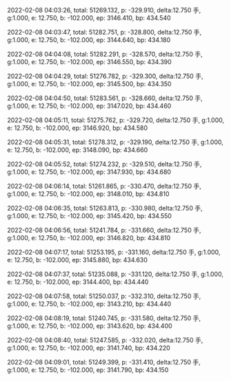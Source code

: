 2022-02-08 04:03:26, total: 51269.132, p: -329.910, delta:12.750 手, g:1.000, e: 12.750, b: -102.000, ep: 3146.410, bp: 434.540

2022-02-08 04:03:47, total: 51282.751, p: -328.800, delta:12.750 手, g:1.000, e: 12.750, b: -102.000, ep: 3144.640, bp: 434.180

2022-02-08 04:04:08, total: 51282.291, p: -328.570, delta:12.750 手, g:1.000, e: 12.750, b: -102.000, ep: 3146.550, bp: 434.390

2022-02-08 04:04:29, total: 51276.782, p: -329.300, delta:12.750 手, g:1.000, e: 12.750, b: -102.000, ep: 3145.500, bp: 434.350

2022-02-08 04:04:50, total: 51283.561, p: -328.660, delta:12.750 手, g:1.000, e: 12.750, b: -102.000, ep: 3147.020, bp: 434.460

2022-02-08 04:05:11, total: 51275.762, p: -329.720, delta:12.750 手, g:1.000, e: 12.750, b: -102.000, ep: 3146.920, bp: 434.580

2022-02-08 04:05:31, total: 51278.312, p: -329.190, delta:12.750 手, g:1.000, e: 12.750, b: -102.000, ep: 3148.090, bp: 434.660

2022-02-08 04:05:52, total: 51274.232, p: -329.510, delta:12.750 手, g:1.000, e: 12.750, b: -102.000, ep: 3147.930, bp: 434.680

2022-02-08 04:06:14, total: 51261.865, p: -330.470, delta:12.750 手, g:1.000, e: 12.750, b: -102.000, ep: 3148.010, bp: 434.810

2022-02-08 04:06:35, total: 51263.813, p: -330.980, delta:12.750 手, g:1.000, e: 12.750, b: -102.000, ep: 3145.420, bp: 434.550

2022-02-08 04:06:56, total: 51241.784, p: -331.660, delta:12.750 手, g:1.000, e: 12.750, b: -102.000, ep: 3146.820, bp: 434.810

2022-02-08 04:07:17, total: 51253.195, p: -331.160, delta:12.750 手, g:1.000, e: 12.750, b: -102.000, ep: 3145.880, bp: 434.630

2022-02-08 04:07:37, total: 51235.088, p: -331.120, delta:12.750 手, g:1.000, e: 12.750, b: -102.000, ep: 3144.400, bp: 434.440

2022-02-08 04:07:58, total: 51250.037, p: -332.310, delta:12.750 手, g:1.000, e: 12.750, b: -102.000, ep: 3143.210, bp: 434.440

2022-02-08 04:08:19, total: 51240.745, p: -331.580, delta:12.750 手, g:1.000, e: 12.750, b: -102.000, ep: 3143.620, bp: 434.400

2022-02-08 04:08:40, total: 51247.585, p: -332.020, delta:12.750 手, g:1.000, e: 12.750, b: -102.000, ep: 3141.740, bp: 434.220

2022-02-08 04:09:01, total: 51249.399, p: -331.410, delta:12.750 手, g:1.000, e: 12.750, b: -102.000, ep: 3141.790, bp: 434.150